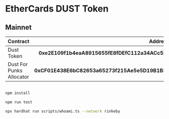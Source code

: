 # EtherCards DUST Token

## Mainnet
|               Contract       |                 Address                        |
|:-----------------------------|-----------------------------------------------:|
| Dust Token                   | **0xe2E109f1b4eaA8915655fE8fDEfC112a34ACc5F0** |
| Dust For Punks Allocator     | **0xCF01E438E6bC82653a65273f215Ae5e5D19B1B33** |



```bash

npm install

npm run test

npx hardhat run scripts/whoami.ts --network rinkeby

```
